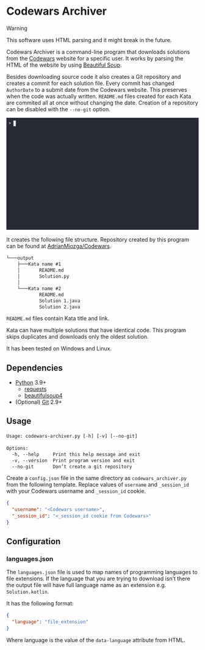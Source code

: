 # Codewars Archiver

> [!WARNING]
> This software uses HTML parsing and it might break in the future.

Codewars Archiver is a command-line program that downloads solutions from the [Codewars](https://www.codewars.com/) website for a specific user. It works by parsing the HTML of the website by using [Beautiful Soup](https://www.crummy.com/software/BeautifulSoup/bs4/doc/).

Besides downloading source code it also creates a Git repository and creates a commit for each solution file. Every commit has changed `AuthorDate` to a submit date from the Codewars website. This preserves when the code was actually written. `README.md` files created for each Kata are commited all at once without changing the date. Creation of a repository can be disabled with the `--no-git` option.

![Preview](assets/recording.gif)

It creates the following file structure. Repository created by this program can be found at [AdrianMiozga/Codewars](https://github.com/AdrianMiozga/Codewars).

```
└───output
    ├───Kata name #1
    │       README.md
    │       Solution.py
    │
    └───Kata name #2
            README.md
            Solution 1.java
            Solution 2.java
```

`README.md` files contain Kata title and link.

Kata can have multiple solutions that have identical code. This program skips duplicates and downloads only the oldest solution.

It has been tested on Windows and Linux.

## Dependencies

- [Python](https://www.python.org/) 3.9+
  - [requests](https://requests.readthedocs.io/en/latest/)
  - [beautifulsoup4](https://www.crummy.com/software/BeautifulSoup/bs4/doc/)
- (Optional) [Git](https://git-scm.com/) 2.9+

## Usage

```
Usage: codewars-archiver.py [-h] [-v] [--no-git]

Options:
  -h, --help     Print this help message and exit
  -v, --version  Print program version and exit
  --no-git       Don’t create a git repository
```

Create a `config.json` file in the same directory as `codewars_archiver.py` from the following template. Replace values of `username` and `_session_id` with your Codewars username and `_session_id` cookie.

```json
{
  "username": "<Codewars username>",
  "_session_id": "<_session_id cookie from Codewars>"
}
```

## Configuration

### languages.json

The `languages.json` file is used to map names of programming languages to file extensions. If the language that you are trying to download isn’t there the output file will have full language name as an extension e.g. `Solution.kotlin`.

It has the following format:

```json
{
  "language": "file_extension"
}
```

Where language is the value of the `data-language` attribute from HTML.
